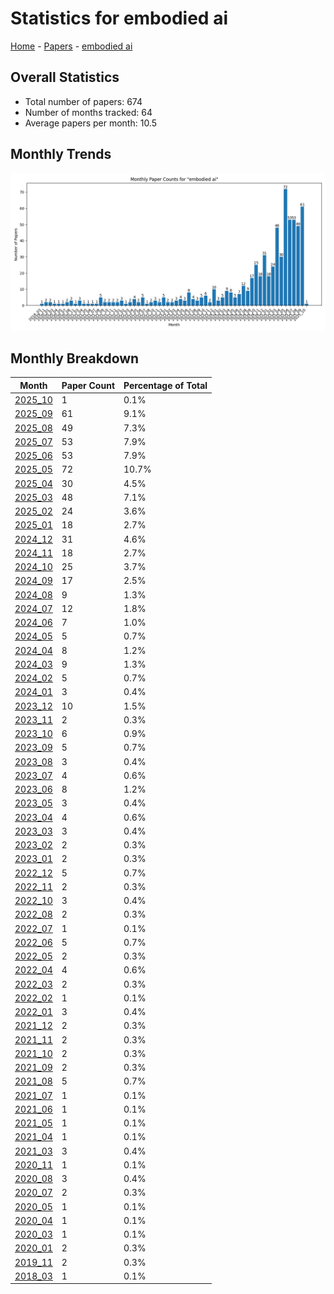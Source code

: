 # Statistics for embodied ai

[Home](https://arxcompass.github.io) - [Papers](https://arxcompass.github.io/papers) - [embodied ai](https://arxcompass.github.io/papers/embodied_ai)

## Overall Statistics

- Total number of papers: 674
- Number of months tracked: 64
- Average papers per month: 10.5

## Monthly Trends

![Monthly Paper Counts](monthly_stats.png)

## Monthly Breakdown

| Month | Paper Count | Percentage of Total |
| --- | --- | --- |
| [2025_10](./2025_10/papers_1.md) | 1 | 0.1% |
| [2025_09](./2025_09/papers_1.md) | 61 | 9.1% |
| [2025_08](./2025_08/papers_1.md) | 49 | 7.3% |
| [2025_07](./2025_07/papers_1.md) | 53 | 7.9% |
| [2025_06](./2025_06/papers_1.md) | 53 | 7.9% |
| [2025_05](./2025_05/papers_1.md) | 72 | 10.7% |
| [2025_04](./2025_04/papers_1.md) | 30 | 4.5% |
| [2025_03](./2025_03/papers_1.md) | 48 | 7.1% |
| [2025_02](./2025_02/papers_1.md) | 24 | 3.6% |
| [2025_01](./2025_01/papers_1.md) | 18 | 2.7% |
| [2024_12](./2024_12/papers_1.md) | 31 | 4.6% |
| [2024_11](./2024_11/papers_1.md) | 18 | 2.7% |
| [2024_10](./2024_10/papers_1.md) | 25 | 3.7% |
| [2024_09](./2024_09/papers_1.md) | 17 | 2.5% |
| [2024_08](./2024_08/papers_1.md) | 9 | 1.3% |
| [2024_07](./2024_07/papers_1.md) | 12 | 1.8% |
| [2024_06](./2024_06/papers_1.md) | 7 | 1.0% |
| [2024_05](./2024_05/papers_1.md) | 5 | 0.7% |
| [2024_04](./2024_04/papers_1.md) | 8 | 1.2% |
| [2024_03](./2024_03/papers_1.md) | 9 | 1.3% |
| [2024_02](./2024_02/papers_1.md) | 5 | 0.7% |
| [2024_01](./2024_01/papers_1.md) | 3 | 0.4% |
| [2023_12](./2023_12/papers_1.md) | 10 | 1.5% |
| [2023_11](./2023_11/papers_1.md) | 2 | 0.3% |
| [2023_10](./2023_10/papers_1.md) | 6 | 0.9% |
| [2023_09](./2023_09/papers_1.md) | 5 | 0.7% |
| [2023_08](./2023_08/papers_1.md) | 3 | 0.4% |
| [2023_07](./2023_07/papers_1.md) | 4 | 0.6% |
| [2023_06](./2023_06/papers_1.md) | 8 | 1.2% |
| [2023_05](./2023_05/papers_1.md) | 3 | 0.4% |
| [2023_04](./2023_04/papers_1.md) | 4 | 0.6% |
| [2023_03](./2023_03/papers_1.md) | 3 | 0.4% |
| [2023_02](./2023_02/papers_1.md) | 2 | 0.3% |
| [2023_01](./2023_01/papers_1.md) | 2 | 0.3% |
| [2022_12](./2022_12/papers_1.md) | 5 | 0.7% |
| [2022_11](./2022_11/papers_1.md) | 2 | 0.3% |
| [2022_10](./2022_10/papers_1.md) | 3 | 0.4% |
| [2022_08](./2022_08/papers_1.md) | 2 | 0.3% |
| [2022_07](./2022_07/papers_1.md) | 1 | 0.1% |
| [2022_06](./2022_06/papers_1.md) | 5 | 0.7% |
| [2022_05](./2022_05/papers_1.md) | 2 | 0.3% |
| [2022_04](./2022_04/papers_1.md) | 4 | 0.6% |
| [2022_03](./2022_03/papers_1.md) | 2 | 0.3% |
| [2022_02](./2022_02/papers_1.md) | 1 | 0.1% |
| [2022_01](./2022_01/papers_1.md) | 3 | 0.4% |
| [2021_12](./2021_12/papers_1.md) | 2 | 0.3% |
| [2021_11](./2021_11/papers_1.md) | 2 | 0.3% |
| [2021_10](./2021_10/papers_1.md) | 2 | 0.3% |
| [2021_09](./2021_09/papers_1.md) | 2 | 0.3% |
| [2021_08](./2021_08/papers_1.md) | 5 | 0.7% |
| [2021_07](./2021_07/papers_1.md) | 1 | 0.1% |
| [2021_06](./2021_06/papers_1.md) | 1 | 0.1% |
| [2021_05](./2021_05/papers_1.md) | 1 | 0.1% |
| [2021_04](./2021_04/papers_1.md) | 1 | 0.1% |
| [2021_03](./2021_03/papers_1.md) | 3 | 0.4% |
| [2020_11](./2020_11/papers_1.md) | 1 | 0.1% |
| [2020_08](./2020_08/papers_1.md) | 3 | 0.4% |
| [2020_07](./2020_07/papers_1.md) | 2 | 0.3% |
| [2020_05](./2020_05/papers_1.md) | 1 | 0.1% |
| [2020_04](./2020_04/papers_1.md) | 1 | 0.1% |
| [2020_03](./2020_03/papers_1.md) | 1 | 0.1% |
| [2020_01](./2020_01/papers_1.md) | 2 | 0.3% |
| [2019_11](./2019_11/papers_1.md) | 2 | 0.3% |
| [2018_03](./2018_03/papers_1.md) | 1 | 0.1% |
